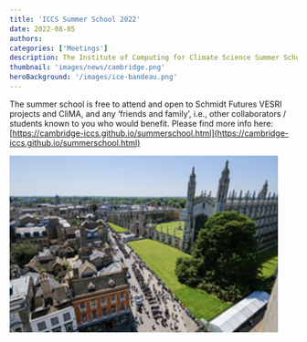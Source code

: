 ```yaml
---
title: 'ICCS Summer School 2022'
date: 2022-08-05
authors:
categories: ['Meetings']
description: The Institute of Computing for Climate Science Summer School will take place in Cambridge, UK, September 19th-23th 2022.
thumbnail: 'images/news/cambridge.png'
heroBackground: '/images/ice-bandeau.png'
---
```

The summer school is free to attend and open to Schmidt Futures VESRI projects and CliMA, and any ‘friends and family’, i.e., other collaborators / students known to you who would benefit. Please find more info here: [https://cambridge-iccs.github.io/summerschool.html](https://cambridge-iccs.github.io/summerschool.html)

![[More info](https://cambridge-iccs.github.io/summerschool.html)](/images/news/cambridge.png)

